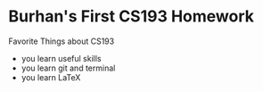 # Burhan's First CS193 Homework

Favorite Things about CS193
- you learn useful skills
- you learn git and terminal
- you learn LaTeX